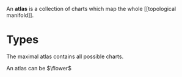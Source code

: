 An **atlas** is a collection of charts which map the whole [[topological manifold]]. 

# Types

The maximal atlas contains all possible charts.

An atlas can be $\flower$